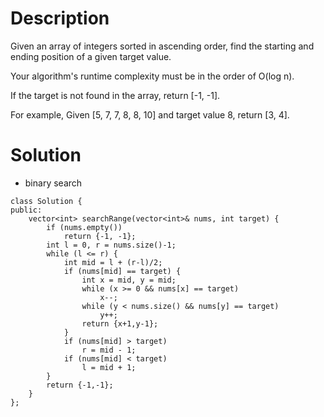 # Description

Given an array of integers sorted in ascending order, find the starting and ending position of a given target value.

Your algorithm's runtime complexity must be in the order of O(log n).

If the target is not found in the array, return [-1, -1].

For example,
Given [5, 7, 7, 8, 8, 10] and target value 8,
return [3, 4].

# Solution

- binary search
```
class Solution {
public:
    vector<int> searchRange(vector<int>& nums, int target) {
        if (nums.empty())
            return {-1, -1};
        int l = 0, r = nums.size()-1;
        while (l <= r) {
            int mid = l + (r-l)/2;
            if (nums[mid] == target) {
                int x = mid, y = mid;
                while (x >= 0 && nums[x] == target)
                    x--;
                while (y < nums.size() && nums[y] == target)
                    y++;
                return {x+1,y-1};
            }
            if (nums[mid] > target)
                r = mid - 1;
            if (nums[mid] < target)
                l = mid + 1;
        }
        return {-1,-1};
    }
};
```
